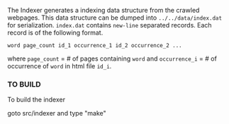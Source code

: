 The Indexer generates a indexing data structure from the crawled webpages. This data structure can be dumped into `../../data/index.dat` for serialization. `index.dat` contains `new-line`
separated records. Each record is of the following format.
```
word page_count id_1 occurrence_1 id_2 occurrence_2 ...
```
where `page_count` = # of pages containing `word` and `occurrence_i` = # of occurrence of `word` in html file `id_i`.

### TO BUILD

To build the indexer

goto src/indexer and type "make"
